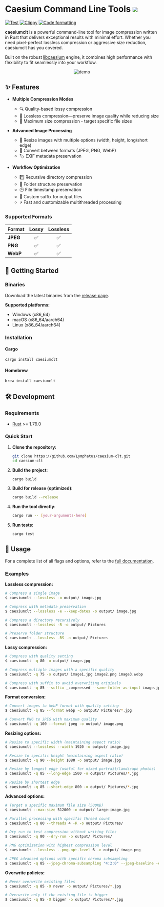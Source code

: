 # Caesium Command Line Tools [![](https://img.shields.io/static/v1?label=Sponsor&message=%E2%9D%A4&logo=GitHub&color=%23fe8e86)](https://github.com/sponsors/Lymphatus)

[![Test](https://github.com/Lymphatus/caesium-clt/workflows/Test/badge.svg)](https://github.com/Lymphatus/caesium-clt/actions?query=workflow%3ATest)
[![Clippy](https://github.com/Lymphatus/caesium-clt/actions/workflows/clippy.yml/badge.svg)](https://github.com/Lymphatus/caesium-clt/actions/workflows/clippy.yml)
[![Code formatting](https://github.com/Lymphatus/caesium-clt/actions/workflows/fmt.yml/badge.svg)](https://github.com/Lymphatus/caesium-clt/actions/workflows/fmt.yml)

**caesiumclt** is a powerful command-line tool for image compression written in Rust that delivers exceptional results
with minimal effort. Whether you need pixel-perfect lossless compression or aggressive size reduction, caesiumclt has
you covered.

Built on the robust [libcaesium](https://github.com/Lymphatus/libcaesium) engine, it combines high performance with
flexibility to fit seamlessly into your workflow.

<p align="center">
    <img alt="demo" src="https://github.com/user-attachments/assets/dcf0b52c-6fad-4c7c-8b60-27e40d393264">
</p>

## ✨ Features

- **Multiple Compression Modes**
    - 🔍 Quality-based lossy compression
    - 💎 Lossless compression—preserve image quality while reducing size
    - 📏 Maximum size compression - target specific file sizes

- **Advanced Image Processing**
    - 📐 Resize images with multiple options (width, height, long/short edge)
    - 🔄 Convert between formats (JPEG, PNG, WebP)
    - 🏷️ EXIF metadata preservation

- **Workflow Optimization**
    - *️⃣ Recursive directory compression
    - 📁 Folder structure preservation
    - 🕒 File timestamp preservation
    - 📝 Custom suffix for output files
    - ⚡ Fast and customizable multithreaded processing

### Supported Formats

| Format   | Lossy | Lossless |
|----------|:-----:|:--------:|
| **JPEG** |   ✅   |    ✅     |
| **PNG**  |   ✅   |    ✅     |
| **WebP** |   ✅   |    ✅     |

## 🚀 Getting Started

### Binaries

Download the latest binaries from the [release page](https://github.com/Lymphatus/caesium-clt/releases).

**Supported platforms:**

- Windows (x86_64)
- macOS (x86_64/aarch64)
- Linux (x86_64/aarch64)

### Installation
#### Cargo
```bash
cargo install caesiumclt
```
#### Homebrew
```bash
brew install caesiumclt
```

## 🛠️ Development

### Requirements

* [Rust](https://www.rust-lang.org/tools/install) >= 1.79.0

### Quick Start

1. **Clone the repository:**
   ```bash
   git clone https://github.com/Lymphatus/caesium-clt.git
   cd caesium-clt
   ```

2. **Build the project:**
   ```bash
   cargo build
   ```

3. **Build for release (optimized):**
   ```bash
   cargo build --release
   ```

4. **Run the tool directly:**
   ```bash
   cargo run -- [your-arguments-here]
   ```

5. **Run tests:**
   ```bash
   cargo test
   ```

## 📖 Usage

For a complete list of all flags and options, refer to the [full documentation](docs/USAGE.md).

### Examples

**Lossless compression:**

```bash
# Compress a single image
$ caesiumclt --lossless -o output/ image.jpg

# Compress with metadata preservation
$ caesiumclt --lossless -e --keep-dates -o output/ image.jpg

# Compress a directory recursively
$ caesiumclt --lossless -R -o output/ Pictures

# Preserve folder structure
$ caesiumclt --lossless -RS -o output/ Pictures
```

**Lossy compression:**

```bash
# Compress with quality setting
$ caesiumclt -q 80 -o output/ image.jpg

# Compress multiple images with a specific quality
$ caesiumclt -q 75 -o output/ image1.jpg image2.png image3.webp

# Compress with suffix to avoid overwriting originals
$ caesiumclt -q 85 --suffix _compressed --same-folder-as-input image.jpg
```

**Format conversion:**

```bash
# Convert images to WebP format with quality setting
$ caesiumclt -q 85 --format webp -o output/ Pictures/*.jpg

# Convert PNG to JPEG with maximum quality
$ caesiumclt -q 100 --format jpeg -o output/ image.png
```

**Resizing options:**

```bash
# Resize to specific width (maintaining aspect ratio)
$ caesiumclt --lossless --width 1920 -o output/ image.jpg

# Resize to specific height (maintaining aspect ratio)
$ caesiumclt -q 90 --height 1080 -o output/ image.jpg

# Resize by longest edge (useful for mixed portrait/landscape photos)
$ caesiumclt -q 85 --long-edge 1500 -o output/ Pictures/*.jpg

# Resize by shortest edge
$ caesiumclt -q 85 --short-edge 800 -o output/ Pictures/*.jpg
```

**Advanced options:**

```bash
# Target a specific maximum file size (500KB)
$ caesiumclt --max-size 512000 -o output/ large-image.jpg

# Parallel processing with specific thread count
$ caesiumclt -q 80 --threads 4 -R -o output/ Pictures/

# Dry run to test compression without writing files
$ caesiumclt -q 80 --dry-run -o output/ Pictures/

# PNG optimization with highest compression level
$ caesiumclt --lossless --png-opt-level 6 -o output/ image.png

# JPEG advanced options with specific chroma subsampling
$ caesiumclt -q 85 --jpeg-chroma-subsampling "4:2:0" --jpeg-baseline -o output/ image.jpg
```

**Overwrite policies:**

```bash
# Never overwrite existing files
$ caesiumclt -q 85 -O never -o output/ Pictures/*.jpg

# Overwrite only if the existing file is bigger
$ caesiumclt -q 85 -O bigger -o output/ Pictures/*.jpg
```

